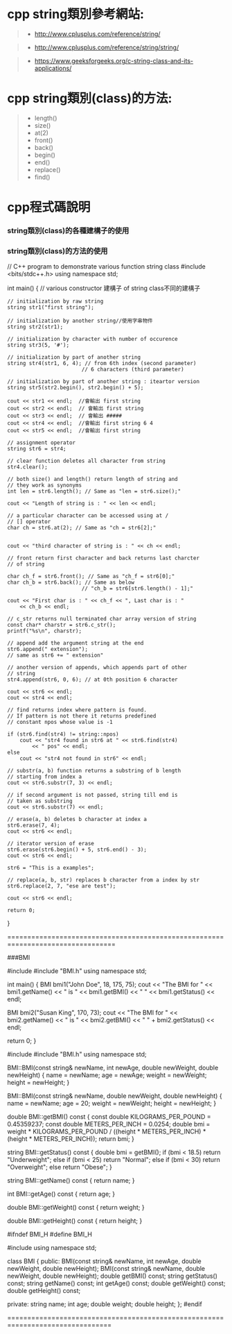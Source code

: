 # cpp string類別參考網站:

>* http://www.cplusplus.com/reference/string/

>* http://www.cplusplus.com/reference/string/string/

>* https://www.geeksforgeeks.org/c-string-class-and-its-applications/

# cpp string類別(class)的方法:
>* length()
>* size()
>* at(2)
>* front()
>* back()
>* begin() 
>* end()
>* replace()
>* find()

# cpp程式碼說明  

### string類別(class)的各種建構子的使用

### string類別(class)的方法的使用

// C++ program to demonstrate various function string class
#include <bits/stdc++.h>
using namespace std;

int main()
{
	// various constructor 建構子 of string class不同的建構子

	// initialization by raw string
	string str1("first string");

	// initialization by another string//使用字串物件
	string str2(str1);

	// initialization by character with number of occurence
	string str3(5, '#');

	// initialization by part of another string
	string str4(str1, 6, 4); // from 6th index (second parameter)
							// 6 characters (third parameter)

	// initialization by part of another string : iteartor version
	string str5(str2.begin(), str2.begin() + 5);

	cout << str1 << endl;  //會輸出 first string
	cout << str2 << endl;  // 會輸出 first string
	cout << str3 << endl;  // 會輸出 #####
	cout << str4 << endl;  //會輸出 first string 6 4
	cout << str5 << endl;  //會輸出 first string

	// assignment operator
	string str6 = str4;

	// clear function deletes all character from string
	str4.clear();

	// both size() and length() return length of string and
	// they work as synonyms
	int len = str6.length(); // Same as "len = str6.size();"

	cout << "Length of string is : " << len << endl;

	// a particular character can be accessed using at /
	// [] operator
	char ch = str6.at(2); // Same as "ch = str6[2];"


	cout << "third character of string is : " << ch << endl;

	// front return first character and back returns last charcter
	// of string

	char ch_f = str6.front(); // Same as "ch_f = str6[0];"
	char ch_b = str6.back(); // Same as below
							// "ch_b = str6[str6.length() - 1];"

	cout << "First char is : " << ch_f << ", Last char is : "
		<< ch_b << endl;

	// c_str returns null terminated char array version of string
	const char* charstr = str6.c_str();
	printf("%s\n", charstr);

	// append add the argument string at the end
	str6.append(" extension");
	// same as str6 += " extension"

	// another version of appends, which appends part of other
	// string
	str4.append(str6, 0, 6); // at 0th position 6 character

	cout << str6 << endl;
	cout << str4 << endl;

	// find returns index where pattern is found.
	// If pattern is not there it returns predefined
	// constant npos whose value is -1

	if (str6.find(str4) != string::npos)
		cout << "str4 found in str6 at " << str6.find(str4)
			<< " pos" << endl;
	else
		cout << "str4 not found in str6" << endl;

	// substr(a, b) function returns a substring of b length
	// starting from index a
	cout << str6.substr(7, 3) << endl;

	// if second argument is not passed, string till end is
	// taken as substring
	cout << str6.substr(7) << endl;

	// erase(a, b) deletes b character at index a
	str6.erase(7, 4);
	cout << str6 << endl;

	// iterator version of erase
	str6.erase(str6.begin() + 5, str6.end() - 3);
	cout << str6 << endl;

	str6 = "This is a examples";

	// replace(a, b, str) replaces b character from a index by str
	str6.replace(2, 7, "ese are test");

	cout << str6 << endl;

	return 0;
}

=================================================================================

###BMI

#include <iostream>
#include "BMI.h"
using namespace std;

int main()
{
  BMI bmi1("John Doe", 18, 175, 75);
  cout << "The BMI for " << bmi1.getName() << " is "
    << bmi1.getBMI() << " " << bmi1.getStatus() << endl;

  BMI bmi2("Susan King", 170, 73);
  cout << "The BMI for " << bmi2.getName() << " is "
    << bmi2.getBMI() << " " + bmi2.getStatus() << endl;

  return 0;
}


#include <iostream>
#include "BMI.h"
using namespace std;

BMI::BMI(const string& newName, int newAge, 
  double newWeight, double newHeight)
{
  name = newName;
  age = newAge;
  weight = newWeight;
  height = newHeight;
}

BMI::BMI(const string& newName, double newWeight, double newHeight)
{
  name = newName;
  age = 20;
  weight = newWeight;
  height = newHeight;
}

double BMI::getBMI() const
{
  const double KILOGRAMS_PER_POUND = 0.45359237;
  const double METERS_PER_INCH = 0.0254;
  double bmi = weight * KILOGRAMS_PER_POUND /
    ((height * METERS_PER_INCH) * (height * METERS_PER_INCH));
  return bmi;
}

string BMI::getStatus() const
{
  double bmi = getBMI();
  if (bmi < 18.5)
    return "Underweight";
  else if (bmi < 25)
    return "Normal";
  else if (bmi < 30)
    return "Overweight";
  else
    return "Obese";
}

string BMI::getName() const
{
  return name;
}

int BMI::getAge() const
{
  return age;
}

double BMI::getWeight() const
{
  return weight;
}

double BMI::getHeight() const
{
  return height;
}


#ifndef BMI_H
#define BMI_H

#include <string>
using namespace std;

class BMI
{
public:
  BMI(const string& newName, int newAge, double newWeight, double newHeight);
  BMI(const string& newName, double newWeight, double newHeight);
  double getBMI() const;
  string getStatus() const;
  string getName() const;
  int getAge() const;
  double getWeight() const;
  double getHeight() const;

private:
  string name;
  int age;
  double weight;
  double height;
};
#endif

================================================================================
